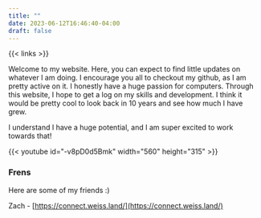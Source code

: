 ```yaml
---
title: ""
date: 2023-06-12T16:46:40-04:00
draft: false
---
```


{{< links >}}

Welcome to my website. Here, you can expect to find little updates on whatever I am doing. I encourage you all to checkout my github, as I am pretty active on it. I honestly have a huge passion for computers. Through this website, I hope to get a log on my skills and development. I think it would be pretty cool to look back in 10 years and see how much I have grew.

I understand I have a huge potential, and I am super excited to work towards that!

{{< youtube id="-v8pD0d5Bmk" width="560" height="315" >}}


### Frens
Here are some of my friends :)

Zach - [https://connect.weiss.land/](https://connect.weiss.land/)
